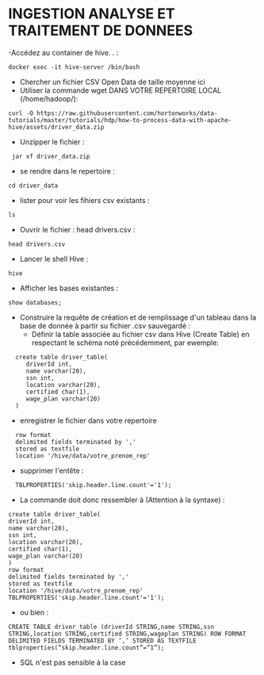 # INGESTION ANALYSE ET TRAITEMENT DE DONNEES

-Accédez au container de hive. . :
```console
docker exec -it hive-server /bin/bash
```
- Chercher un fichier CSV Open Data de taille moyenne ici
- Utiliser la commande wget DANS VOTRE REPERTOIRE LOCAL (/home/hadoop/):

```console
curl -O https://raw.githubusercontent.com/hortonworks/data-tutorials/master/tutorials/hdp/how-to-process-data-with-apache-hive/assets/driver_data.zip
```

- Unzipper le fichier :

```console
 jar xf driver_data.zip
```

- se rendre dans le repertoire :

```console
cd driver_data
```

- lister pour voir les fihiers csv existants :

```console
ls
```

- Ouvrir le fichier : head drivers.csv :

```console
head drivers.csv
```
- Lancer le shell Hive :

```console
hive
```

- Afficher les bases existantes :

```console
show databases;
```
- Construire la requête de création et de remplissage d'un tableau dans la base de donnée à partir su fichier .csv sauvegardé :
  - Définir la table associée au fichier csv dans Hive (Create Table) en respectant le schéma noté précédemment, par ewemple:
```console
  create table driver_table(
     driverId int,
     name varchar(20),
     ssn int,
     location varchar(20),
     certified char(1),
     wage_plan varchar(20)
  )
```
  - enregistrer le fichier dans votre repertoire
```console
  row format 
  delimited fields terminated by ',' 
  stored as textfile   
  location '/hive/data/votre_prenom_rep'
```
  - supprimer l'entête :
```console
  TBLPROPERTIES('skip.header.line.count'='1');
```
- La commande doit donc ressembler à (Attention à la syntaxe) :
```console
create table driver_table(
driverId int,
name varchar(20),
ssn int,
location varchar(20),
certified char(1),
wage_plan varchar(20)
)
row format 
delimited fields terminated by ',' 
stored as textfile   
location '/hive/data/votre_prenom_rep'
TBLPROPERTIES('skip.header.line.count'='1');
```
- ou bien :

```console
CREATE TABLE driver_table (driverId STRING,name STRING,ssn STRING,location STRING,certified STRING,wageplan STRING) ROW FORMAT DELIMITED FIELDS TERMINATED BY ‘,’ STORED AS TEXTFILE tblproperties(“skip.header.line.count”=“1”);
```
- SQL n'est pas sensible à la case
